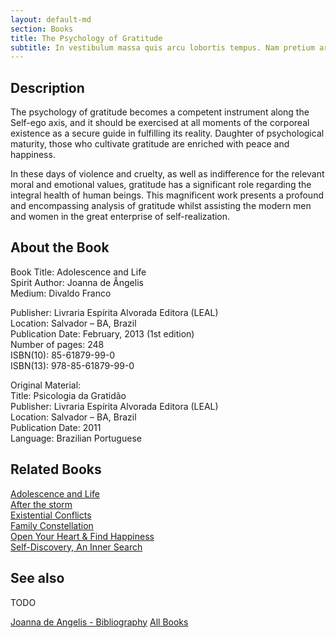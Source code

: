 ```yaml
---
layout: default-md
section: Books
title: The Psychology of Gratitude
subtitle: In vestibulum massa quis arcu lobortis tempus. Nam pretium arcu in odio vulputate luctus.
---
```


## Description
The psychology of gratitude becomes a competent instrument along the Self-ego axis, and it should be exercised at all moments of the corporeal existence as a secure guide in fulfilling its reality. Daughter of psychological maturity, those who cultivate gratitude are enriched with peace and happiness.

In these days of violence and cruelty, as well as indifference for the relevant moral and emotional values, gratitude has a significant role regarding the integral health of human beings. This magnificent work presents a profound and encompassing analysis of gratitude whilst assisting the modern men and women in the great enterprise of self-realization.


## About the Book
Book Title: Adolescence and Life     
Spirit Author: Joanna de Ângelis  
Medium: Divaldo Franco  

Publisher: 	Livraria Espírita Alvorada Editora (LEAL)  
Location: 	Salvador – BA, Brazil  
Publication Date: 	February, 2013 (1st edition)  
Number of pages: 	248  
ISBN(10): 	85-61879-99-0  
ISBN(13): 	978-85-61879-99-0  
  
Original Material: 	  
Title: 	Psicologia da Gratidão  
Publisher: 	Livraria Espírita Alvorada Editora (LEAL)  
Location: 	Salvador – BA, Brazil  
Publication Date: 	2011  
Language: 	Brazilian Portuguese  


## Related Books
[Adolescence and Life](adolescence-and-life)  
[After the storm](after-the-storm)  
[Existential Conflicts](existential-conflicts)  
[Family Constellation](family-constellation)  
[Open Your Heart & Find Happiness](open-your-heart)  
[Self-Discovery, An Inner Search](self-discovery)  


## See also
TODO


<a href="/books/joanna-de-angelis" class="button">Joanna de Angelis - Bibliography</a>
<a href="/books" class="button">All Books</a>
